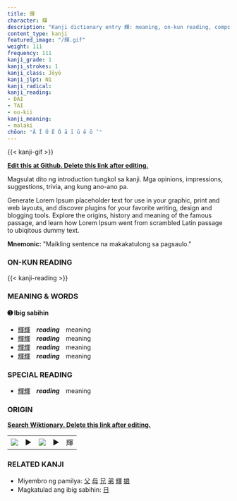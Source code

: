 ```yaml
---
title: 輝
character: 輝
description: "Kanji dictionary entry 輝: meaning, on-kun reading, compounds, origin, related kanji"
content_type: kanji
featured_image: "/輝.gif"
weight: 111
frequency: 111
kanji_grade: 1
kanji_strokes: 1
kanji_class: Jōyō
kanji_jlpt: N1
kanji_radical: 
kanji_reading: 
- DAI
- TAI
- oo-kii
kanji_meaning:
- malaki
chōon: "Ā Ī Ū Ē Ō ā ī ū ē ō ’"
---
```

[//]: # (Don't edit the line below. Kanji animated GIF code is automatically generated.)
{{< kanji-gif >}}

[//]: # (Edit below this line.)

**[Edit this at Github. Delete this link after editing.](https://github.com/tim0g/tim/tree/main/content/kanji/輝/index.md)**

Magsulat dito ng introduction tungkol sa kanji. Mga opinions, impressions, suggestions, trivia, ang kung ano-ano pa.

Generate Lorem Ipsum placeholder text for use in your graphic, print and web layouts, and discover plugins for your favorite writing, design and blogging tools. Explore the origins, history and meaning of the famous passage, and learn how Lorem Ipsum went from scrambled Latin passage to ubiqitous dummy text.
 
**Mnemonic:** "Maikling sentence na makakatulong sa pagsaulo."

### ON-KUN READING

[//]: # (Don't edit the line below. ON-KUN READING code is automatically generated.)
{{< kanji-reading >}}

### MEANING & WORDS

#### ➊ **Ibig sabihin**
  - [輝](../輝)[輝](../輝)　***reading***　meaning
  - [輝](../輝)[輝](../輝)　***reading***　meaning
  - [輝](../輝)[輝](../輝)　***reading***　meaning
  - [輝](../輝)[輝](../輝)　***reading***　meaning

### SPECIAL READING
  - [輝](../輝)[輝](../輝)　***reading***　meaning

### ORIGIN

**[Search Wiktionary. Delete this link after editing.](https://wiktionary.org/wiki/輝)**
<table class="kanji-table"><tr><td>
<img src="60px-輝-bronze.svg.png">
</td><td>▶</td><td>
<img src="60px-輝-oracle.svg.png">
</td><td>▶</td>
<td class="kanji-origin">輝</td>
</tr></table>

### RELATED KANJI
- Miyembro ng pamilya: [父](../父) [母](../母) [兄](../兄) [弟](../弟) [輝](../輝) [娘](../娘)
- Magkatulad ang ibig sabihin: [日](../日)
